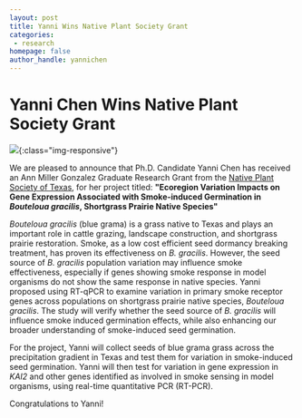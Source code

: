 ```yaml
---
layout: post
title: Yanni Wins Native Plant Society Grant
categories:
 - research
homepage: false
author_handle: yannichen
---
```


# Yanni Chen Wins Native Plant Society Grant

![](/assets/images/blog/yanni_grassland.jpeg){:class="img-responsive"}

We are pleased to announce that Ph.D. Candidate Yanni Chen has received an Ann Miller Gonzalez Graduate Research Grant from the [Native Plant Society of Texas](https://npsot.org/wp/education/research-grants/), for her project titled: **"Ecoregion Variation Impacts on Gene Expression Associated with Smoke-induced Germination in *Bouteloua gracilis*, Shortgrass Prairie Native Species"** 


*Bouteloua gracilis* (blue grama) is a grass native to Texas and plays an important role in cattle grazing, landscape construction, and shortgrass prairie restoration. Smoke, as a low cost efficient seed dormancy breaking treatment, has proven its effectiveness on *B. gracilis*. However, the seed source of *B. 
gracilis* population variation may influence smoke effectiveness, especially if genes showing smoke response in model organisms do not show the same response  in native species. Yanni proposed using RT-qPCR to examine variation in primary smoke receptor genes across populations on shortgrass prairie native species, 
*Bouteloua gracilis*. The study will verify whether the seed source of *B. gracilis* will influence smoke induced germination effects, while also enhancing our broader understanding of smoke-induced seed germination.

For the project, Yanni will collect seeds of blue grama grass across the precipitation gradient in Texas and test them for variation in smoke-induced seed germination. Yanni will then test for variation in gene expression in *KAI2* and other genes identified as involved in smoke sensing in model organisms, using real-time quantitative PCR (RT-PCR). 

Congratulations to Yanni!